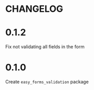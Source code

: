# CHANGELOG

# 0.1.2

Fix not validating all fields in the form

# 0.1.0

Create `easy_forms_validation` package